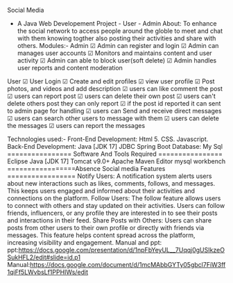 Social Media
- A Java Web Developement Project - User - Admin
About:
To enhance the social network to access people around the globle to meet and chat with them knowing togther also posting their activities and share with others.
Modules:-
Admin
☑ Admin can register and login
☑ Admin can manages user accounts
☑ Monitors and maintains content and user activity
☑ Admin can able to block user(soft delete)
☑ Admin handles user reports and content moderation

User
☑ User Login
☑ Create and edit profiles
☑ view user profile
☑ Post photos, and videos and add description
☑ users can like comment the post
☑ users can report post
☑ users can delete their own post
☑ users can't delete others post they can only report
☑ if the post id reported it can sent to admin page for handling
☑ users can Send and receive direct messages
☑ users can search other users to message with them
☑ users can delete the messages
☑ users can report the messages


Technologies used:-
Front-End Development:
Html 5.
CSS.
Javascript.
Back-End Development:
Java [JDK 17]
JDBC
Spring Boot
Database:
My Sql
================ Software And Tools Required ================
Eclipse
Java [JDK 17]
Tomcat v9.0+
Apache Maven
Editor mysql workbench
=================Absence Social media Features =================
Notify Users:
A notification system alerts users about new interactions such as likes, comments, follows, and messages. This keeps users engaged and informed about their activities and connections on the platform.
Follow Users:
The follow feature allows users to connect with others and stay updated on their activities. Users can follow friends, influencers, or any profile they are interested in to see their posts and interactions in their feed.
Share Posts with Others:
Users can share posts from other users to their own profile or directly with friends via messages. This feature helps content spread across the platform, increasing visibility and engagement.
Manual and ppt:
ppt:https://docs.google.com/presentation/d/1npFbYeyUL__7Uqqj0gUSIkzeOSukHFL2/edit#slide=id.p1
Manual:https://docs.google.com/document/d/1mcMAbbGYTy05gbcl7FiW3ff1qiFf5LWvbsLf1PPHIWs/edit

